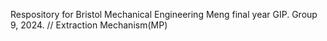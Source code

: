 Respository for Bristol Mechanical Engineering Meng final year GIP.
Group 9, 2024.
// Extraction Mechanism(MP)
